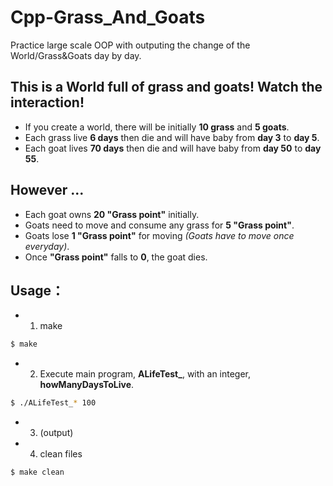 # Cpp-Grass_And_Goats
Practice large scale OOP with outputing the change of the World/Grass&amp;Goats day by day.

## This is a World full of grass and goats! Watch the interaction!
  * If you create a world, there will be initially **10 grass** and **5 goats**.
  * Each grass live **6 days** then die and will have baby from **day 3** to **day 5**.
  * Each goat lives **70 days** then die and will have baby from **day 50** to **day 55**.

## However ...
  * Each goat owns **20 "Grass point"** initially.
  * Goats need to move and consume any grass for **5 "Grass point"**.
  * Goats lose **1 "Grass point"** for moving *(Goats have to move once everyday)*.
  * Once **"Grass point"** falls to **0**, the goat dies.
  
## Usage：
  * 1. make
  ```bash
  $ make
  ```
  * 2. Execute main program, **ALifeTest_**, with an integer, **howManyDaysToLive**.
  ```bash
  $ ./ALifeTest_* 100
  ```
  * 3. (output)
  * 4. clean files
  ```bash
  $ make clean
  ```
